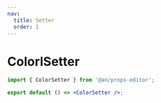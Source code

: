 ```yaml
---
nav:
  title: Setter
  order: 1
---
```


# ColorlSetter

```jsx
import { ColorSetter } from '@an/props-editor';

export default () => <ColorSetter />;
```
